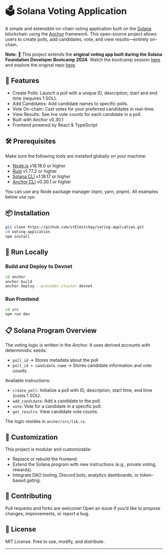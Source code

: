 
# 🗳️ Solana Voting Application

A simple and extensible on-chain voting application built on the [Solana](https://solana.com/) blockchain using the [Anchor](https://book.anchor-lang.com/) framework. This open-source project allows users to create polls, add candidates, vote, and view results—entirely on-chain.

 **Note:**  🧱 This project extends the **original voting app built during the Solana Foundation Developer Bootcamp 2024**. Watch the bootcamp session [here](https://youtu.be/amAq-WHAFs8?si=gCsQf4M7dSL66uw3) and explore the original repo [here](https://github.com/solana-developers/developer-bootcamp-2024).


## 🚀 Features

- Create Polls: Launch a poll with a unique ID, description, start and end time (requires 1 SOL).
- Add Candidates: Add candidate names to specific polls.
- Vote On-chain: Cast votes for your preferred candidates in real-time.
- View Results: See live vote counts for each candidate in a poll.
- Built with Anchor v0.30.1
- Frontend powered by React & TypeScript

## 🛠️ Prerequisites

Make sure the following tools are installed globally on your machine:

- [Node.js](https://nodejs.org/) v18.18.0 or higher
- [Rust](https://www.rust-lang.org/tools/install) v1.77.2 or higher
- [Solana CLI](https://docs.solana.com/cli/install-solana-cli-tools) v1.18.17 or higher
- [Anchor CLI](https://book.anchor-lang.com/getting_started/installation.html) v0.30.1 or higher

You can use any Node package manager (npm, yarn, pnpm). All examples below use `npm`.

## 📦 Installation

```bash
git clone https://github.com/stElmitchay/voting-applcation.git
cd voting-applcation
npm install
```

## 🧪 Run Locally

### Build and Deploy to Devnet
```bash
cd anchor
anchor build
anchor deploy --provider.cluster devnet
```
### Run Frontend
```bash
cd src
npm run dev
```



## 📋 Solana Program Overview

The voting logic is written in the Anchor. It uses derived accounts with deterministic seeds:

- `poll_id` → Stores metadata about the poll
- `poll_id + candidate_name` → Stores candidate information and vote counts

Available instructions:

- `create_poll`: Initialize a poll with ID, description, start time, end time (costs 1 SOL).
- `add_candidate`: Add a candidate to the poll.
- `vote`: Vote for a candidate in a specific poll.
- `get_results`: View candidate vote counts.

The logic resides in `anchor/src/lib.rs`.

## 🧩 Customization

This project is modular and customizable:

- Replace or rebuild the frontend
- Extend the Solana program with new instructions (e.g., private voting, rewards).
- Integrate DAO tooling, Discord bots, analytics dashboards, or token-based gating.

## 🤝 Contributing

Pull requests and forks are welcome! Open an issue if you’d like to propose changes, improvements, or report a bug.

## 📄 License

MIT License. Free to use, modify, and distribute.

---
